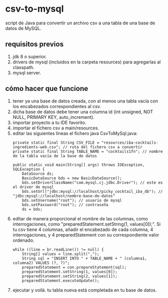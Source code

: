 # csv-to-mysql
script de Java para convertir un archivo csv a una tabla de una base de datos de MySQL.

## requisitos previos
1. jdk 8 o superior.
2. drivers de mysql (incluidos en la carpeta resources) para agregarlas al classpath.
3. mysql server.

## cómo hacer que funcione
1. tener ya una base de datos creada, con al menos una tabla vacía con los encabezados correspondientes al csv.
2. dicha base de datos debe tener una columna id (int unsigned, NOT NULL, PRIMARY KEY, auto_increment).
3. importar proyecto a tu IDE favorito.
4. importar el fichero csv a main/resources.
5. editar las siguientes líneas el fichero java CsvToMySql.java:
	```
	private static final String CSV_FILE = "resources/iba-cocktails-ingredients-web.csv"; // ruta del fichero csv a convertir
	private static final String TABLE_NAME = "cocktails1fn"; // nombre de la tabla vacía de la base de datos
	```
	```
	public static void main(String[] args) throws IOException, SQLException {
		DataSource ds;
		BasicDataSource bds = new BasicDataSource();
		bds.setDriverClassName("com.mysql.cj.jdbc.Driver");	// este es el driver de mysql
		bds.setUrl("jdbc:mysql://localhost/picky_cocktail_iba_db"); // "jdbc:mysql://localhost/nombre-base-de-datos"
		bds.setUsername("root"); // usuario de mysql
		bds.setPassword("root"); // contraseña
		ds = bds;
	```
6. editar de manera proporcional el nombre de las columnas, como interrogaciones, como "preparedStatement.setString(1, values[0]);".
	Si tu csv tiene 4 columnas, añadir el encabezado de cada columna, 4 interrogaciones, y 4 preparedStatement con su correspondiente valor ordenado.
	```
	while ((line = br.readLine()) != null) {
		String[] values = line.split(",");
		String sql = "INSERT INTO " + TABLE_NAME + " (columna1, columna2) VALUES (?, ?)";
		preparedStatement = con.prepareStatement(sql);
		preparedStatement.setString(1, values[0]);
		preparedStatement.setString(2, values[1]);
		preparedStatement.executeUpdate();
	```
7. ejecutar y voilá. tu tabla nueva está completada en tu base de datos.
